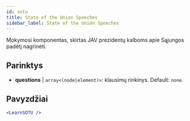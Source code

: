 ```yaml
---
id: sotu
title: State of the Union Speeches
sidebar_label: State of the Union Speeches
---
```


Mokymosi komponentas, skirtas JAV prezidentų kalboms apie Sąjungos padėtį nagrinėti.

## Parinktys

* __questions__ | `array<(node|element)>`: klausimų rinkinys. Default: `none`.


## Pavyzdžiai

```jsx live
<LearnSOTU />
```

